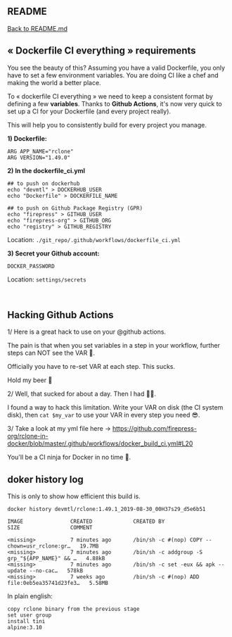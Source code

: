 ## README

[Back to README.md](./README.md)

## « Dockerfile CI everything » requirements

You see the beauty of this? Assuming you have a valid Dockerfile, you only have to set a few environment variables. You are doing CI like a chef and making the world a better place. 

To « dockerfile CI everything » we need to keep a consistent format by defining a few **variables**. Thanks to **Github Actions**, it's now very quick to set up a CI for your Dockerfile (and every project really).

This will help you to consistently build for every project you manage.

**1) Dockerfile:**

```
ARG APP_NAME="rclone"
ARG VERSION="1.49.0"
```

**2) In the dockerfile_ci.yml**

```
## to push on dockerhub
echo "devmtl" > DOCKERHUB_USER
echo "Dockerfile" > DOCKERFILE_NAME

## to push on Github Package Registry (GPR)
echo "firepress" > GITHUB_USER
echo "firepress-org" > GITHUB_ORG
echo "registry" > GITHUB_REGISTRY
```

Location: `./git_repo/.github/workflows/dockerfile_ci.yml`

**3) Secret your Github account:**

```
DOCKER_PASSWORD
```

Location: `settings/secrets`

<br>

## Hacking Github Actions

1/ Here is a great hack to use on your @github actions.

The pain is that when you set variables in a step in your workflow, further steps can NOT see the VAR 🙊.

Officially you have to re-set VAR at each step. This sucks.

Hold my beer 🍺

2/ Well, that sucked for about a day. Then I had 🙌🙌.

I found a way to hack this limitation. Write your VAR on disk (the CI system disk), then `cat $my_var` to use your VAR in every step you need 😎.

3/ Take a look at my yml file here -> https://github.com/firepress-org/rclone-in-docker/blob/master/.github/workflows/docker_build_ci.yml#L20

You'll be a CI ninja for Docker in no time 👊.

## doker history log

This is only to show how efficient this build is.

```
docker history devmtl/rclone:1.49.1_2019-08-30_00H37s29_d5e6b51

IMAGE               CREATED             CREATED BY                                      SIZE                COMMENT

<missing>           7 minutes ago       /bin/sh -c #(nop) COPY --chown=usr_rclone:gr…   19.7MB
<missing>           7 minutes ago       /bin/sh -c addgroup -S grp_"${APP_NAME}" && …   4.88kB
<missing>           7 minutes ago       /bin/sh -c set -eux && apk --update --no-cac…   578kB
<missing>           7 weeks ago         /bin/sh -c #(nop) ADD file:0eb5ea35741d23fe3…   5.58MB
```

In plain english:

```
copy rclone binary from the previous stage
set user group
install tini
alpine:3.10
```